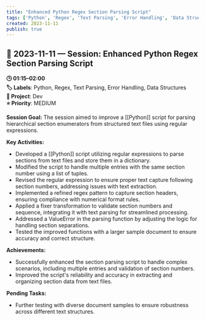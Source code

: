 ```yaml
---
title: "Enhanced Python Regex Section Parsing Script"
tags: ['Python', 'Regex', 'Text Parsing', 'Error Handling', 'Data Structures']
created: 2023-11-11
publish: true
---
```


## 📅 2023-11-11 — Session: Enhanced Python Regex Section Parsing Script

**🕒 01:15–02:00**  
**🏷️ Labels**: Python, Regex, Text Parsing, Error Handling, Data Structures  
**📂 Project**: Dev  
**⭐ Priority**: MEDIUM  


**Session Goal:**
The session aimed to improve a [[Python]] script for parsing hierarchical section enumerators from structured text files using regular expressions.

**Key Activities:**
- Developed a [[Python]] script utilizing regular expressions to parse sections from text files and store them in a dictionary.
- Modified the script to handle multiple entries with the same section number using a list of tuples.
- Revised the regular expression to ensure proper text capture following section numbers, addressing issues with text extraction.
- Implemented a refined regex pattern to capture section headers, ensuring compliance with numerical format rules.
- Applied a fixer transformation to validate section numbers and sequence, integrating it with text parsing for streamlined processing.
- Addressed a ValueError in the parsing function by adjusting the logic for handling section separations.
- Tested the improved functions with a larger sample document to ensure accuracy and correct structure.

**Achievements:**
- Successfully enhanced the section parsing script to handle complex scenarios, including multiple entries and validation of section numbers.
- Improved the script's reliability and accuracy in extracting and organizing section data from text files.

**Pending Tasks:**
- Further testing with diverse document samples to ensure robustness across different text structures.
